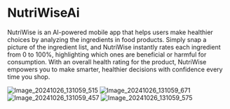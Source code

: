 # NutriWiseAi
NutriWise is an AI-powered mobile app that helps users make healthier choices by analyzing the ingredients in food products. Simply snap a picture of the ingredient list, and NutriWise instantly rates each ingredient from 0 to 100%, highlighting which ones are beneficial or harmful for consumption. With an overall health rating for the product, NutriWise empowers you to make smarter, healthier decisions with confidence every time you shop.

![Image_20241026_131059_515](https://github.com/user-attachments/assets/062763cb-d522-49e6-b967-c6368c03b383)
![Image_20241026_131059_671](https://github.com/user-attachments/assets/9c1ee793-4198-4733-b843-9720a3ff953a)
![Image_20241026_131059_457](https://github.com/user-attachments/assets/b5f7582d-3c40-4945-acf3-3fc186ad7866)
![Image_20241026_131059_575](https://github.com/user-attachments/assets/8fe08ad8-f64a-4c87-89f4-39e47147385f)
